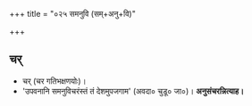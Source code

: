 +++
title = "०२५ समनुवि (सम्+अनु+वि)"

+++

## चर्
- चर् (चर गतिभक्षणयोः)।
- 'उपवनानि समनुविचरंस्तं तं देशमुपजगाम' (अवदा० चुडू० जा०)। **अनुसंचरन्नित्याह।**
